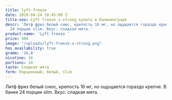 ```yaml
---
title: lyft-freeze
date: 2020-04-24 10:45:00 Z
title-seo: Lyft freeze x-strong купить в Калининграде
descr: 'Литф фриз белый снюс, крепость 16 мг, но ощущается гораздо крепче. В банке
  24 порции slim. Вкус: сладкая мята.'
product-name: 'Lyft freeze '
price: 500
image: "/uploads/lyft-freeze-x-strong.png"
has_availability: true
gramm: '16,8'
nicotine: 16
portions: 24
taste: Сладкая мята
form: Порционный, белый, slim
---
```


Литф фриз белый снюс, крепость 16 мг, но ощущается гораздо крепче. В банке 24 порции slim. Вкус: сладкая мята.